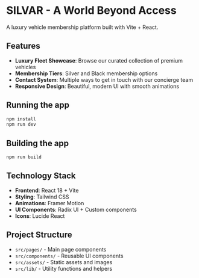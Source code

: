 # SILVAR - A World Beyond Access

A luxury vehicle membership platform built with Vite + React.

## Features

- **Luxury Fleet Showcase**: Browse our curated collection of premium vehicles
- **Membership Tiers**: Silver and Black membership options
- **Contact System**: Multiple ways to get in touch with our concierge team
- **Responsive Design**: Beautiful, modern UI with smooth animations

## Running the app

```bash
npm install
npm run dev
```

## Building the app

```bash
npm run build
```

## Technology Stack

- **Frontend**: React 18 + Vite
- **Styling**: Tailwind CSS
- **Animations**: Framer Motion
- **UI Components**: Radix UI + Custom components
- **Icons**: Lucide React

## Project Structure

- `src/pages/` - Main page components
- `src/components/` - Reusable UI components
- `src/assets/` - Static assets and images
- `src/lib/` - Utility functions and helpers